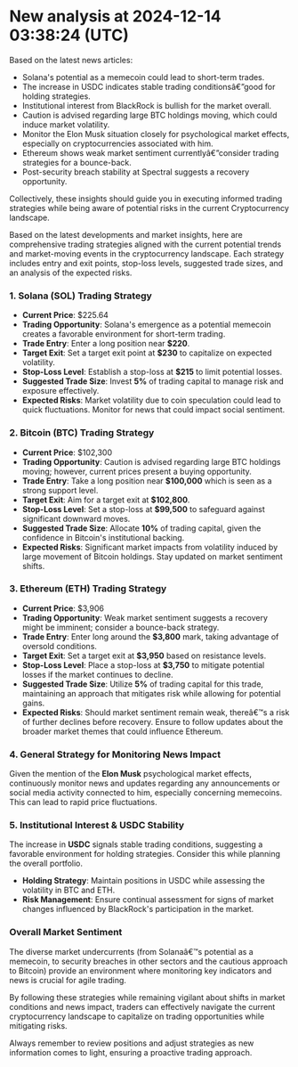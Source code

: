 # New analysis at 2024-12-14 03:38:24 (UTC)

Based on the latest news articles:

- Solana's potential as a memecoin could lead to short-term trades.
- The increase in USDC indicates stable trading conditionsâ€”good for holding strategies.
- Institutional interest from BlackRock is bullish for the market overall.
- Caution is advised regarding large BTC holdings moving, which could induce market volatility.
- Monitor the Elon Musk situation closely for psychological market effects, especially on cryptocurrencies associated with him.
- Ethereum shows weak market sentiment currentlyâ€”consider trading strategies for a bounce-back.
- Post-security breach stability at Spectral suggests a recovery opportunity.

Collectively, these insights should guide you in executing informed trading strategies while being aware of potential risks in the current Cryptocurrency landscape.

Based on the latest developments and market insights, here are comprehensive trading strategies aligned with the current potential trends and market-moving events in the cryptocurrency landscape. Each strategy includes entry and exit points, stop-loss levels, suggested trade sizes, and an analysis of the expected risks.

### 1. **Solana (SOL) Trading Strategy**
- **Current Price**: $225.64
- **Trading Opportunity**: Solana's emergence as a potential memecoin creates a favorable environment for short-term trading.
- **Trade Entry**: Enter a long position near **$220**.
- **Target Exit**: Set a target exit point at **$230** to capitalize on expected volatility.
- **Stop-Loss Level**: Establish a stop-loss at **$215** to limit potential losses.
- **Suggested Trade Size**: Invest **5%** of trading capital to manage risk and exposure effectively.
- **Expected Risks**: Market volatility due to coin speculation could lead to quick fluctuations. Monitor for news that could impact social sentiment.

### 2. **Bitcoin (BTC) Trading Strategy**
- **Current Price**: $102,300
- **Trading Opportunity**: Caution is advised regarding large BTC holdings moving; however, current prices present a buying opportunity.
- **Trade Entry**: Take a long position near **$100,000** which is seen as a strong support level.
- **Target Exit**: Aim for a target exit at **$102,800**.
- **Stop-Loss Level**: Set a stop-loss at **$99,500** to safeguard against significant downward moves.
- **Suggested Trade Size**: Allocate **10%** of trading capital, given the confidence in Bitcoin's institutional backing.
- **Expected Risks**: Significant market impacts from volatility induced by large movement of Bitcoin holdings. Stay updated on market sentiment shifts.

### 3. **Ethereum (ETH) Trading Strategy**
- **Current Price**: $3,906
- **Trading Opportunity**: Weak market sentiment suggests a recovery might be imminent; consider a bounce-back strategy.
- **Trade Entry**: Enter long around the **$3,800** mark, taking advantage of oversold conditions.
- **Target Exit**: Set a target exit at **$3,950** based on resistance levels.
- **Stop-Loss Level**: Place a stop-loss at **$3,750** to mitigate potential losses if the market continues to decline.
- **Suggested Trade Size**: Utilize **5%** of trading capital for this trade, maintaining an approach that mitigates risk while allowing for potential gains.
- **Expected Risks**: Should market sentiment remain weak, thereâ€™s a risk of further declines before recovery. Ensure to follow updates about the broader market themes that could influence Ethereum.

### 4. **General Strategy for Monitoring News Impact**
Given the mention of the **Elon Musk** psychological market effects, continuously monitor news and updates regarding any announcements or social media activity connected to him, especially concerning memecoins. This can lead to rapid price fluctuations. 

### 5. **Institutional Interest & USDC Stability**
The increase in **USDC** signals stable trading conditions, suggesting a favorable environment for holding strategies. Consider this while planning the overall portfolio.

- **Holding Strategy**: Maintain positions in USDC while assessing the volatility in BTC and ETH.
- **Risk Management**: Ensure continual assessment for signs of market changes influenced by BlackRock's participation in the market.

### Overall Market Sentiment 
The diverse market undercurrents (from Solanaâ€™s potential as a memecoin, to security breaches in other sectors and the cautious approach to Bitcoin) provide an environment where monitoring key indicators and news is crucial for agile trading. 

By following these strategies while remaining vigilant about shifts in market conditions and news impact, traders can effectively navigate the current cryptocurrency landscape to capitalize on trading opportunities while mitigating risks.

Always remember to review positions and adjust strategies as new information comes to light, ensuring a proactive trading approach.

